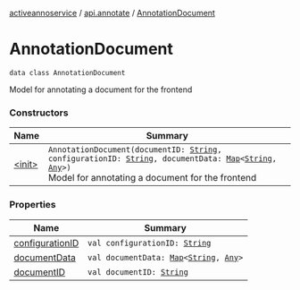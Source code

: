 [activeannoservice](../../index.md) / [api.annotate](../index.md) / [AnnotationDocument](./index.md)

# AnnotationDocument

`data class AnnotationDocument`

Model for annotating a document for the frontend

### Constructors

| Name | Summary |
|---|---|
| [&lt;init&gt;](-init-.md) | `AnnotationDocument(documentID: `[`String`](https://kotlinlang.org/api/latest/jvm/stdlib/kotlin/-string/index.html)`, configurationID: `[`String`](https://kotlinlang.org/api/latest/jvm/stdlib/kotlin/-string/index.html)`, documentData: `[`Map`](https://kotlinlang.org/api/latest/jvm/stdlib/kotlin.collections/-map/index.html)`<`[`String`](https://kotlinlang.org/api/latest/jvm/stdlib/kotlin/-string/index.html)`, `[`Any`](https://kotlinlang.org/api/latest/jvm/stdlib/kotlin/-any/index.html)`>)`<br>Model for annotating a document for the frontend |

### Properties

| Name | Summary |
|---|---|
| [configurationID](configuration-i-d.md) | `val configurationID: `[`String`](https://kotlinlang.org/api/latest/jvm/stdlib/kotlin/-string/index.html) |
| [documentData](document-data.md) | `val documentData: `[`Map`](https://kotlinlang.org/api/latest/jvm/stdlib/kotlin.collections/-map/index.html)`<`[`String`](https://kotlinlang.org/api/latest/jvm/stdlib/kotlin/-string/index.html)`, `[`Any`](https://kotlinlang.org/api/latest/jvm/stdlib/kotlin/-any/index.html)`>` |
| [documentID](document-i-d.md) | `val documentID: `[`String`](https://kotlinlang.org/api/latest/jvm/stdlib/kotlin/-string/index.html) |
